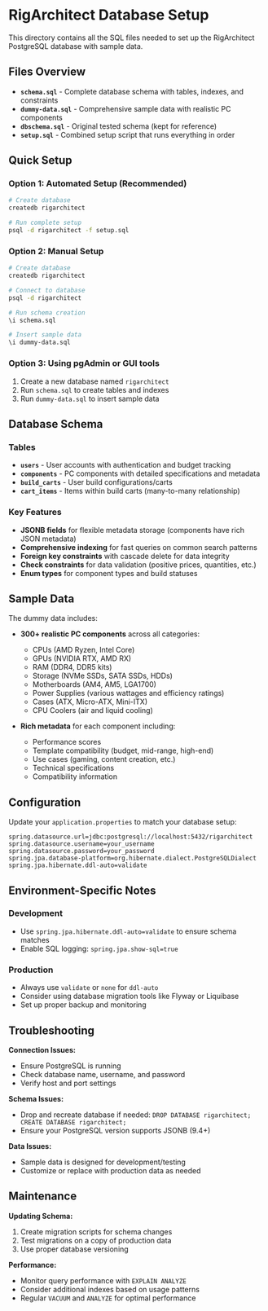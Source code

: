 # RigArchitect Database Setup

This directory contains all the SQL files needed to set up the RigArchitect PostgreSQL database with sample data.

## Files Overview

- **`schema.sql`** - Complete database schema with tables, indexes, and constraints
- **`dummy-data.sql`** - Comprehensive sample data with realistic PC components
- **`dbschema.sql`** - Original tested schema (kept for reference)
- **`setup.sql`** - Combined setup script that runs everything in order

## Quick Setup

### Option 1: Automated Setup (Recommended)
```bash
# Create database
createdb rigarchitect

# Run complete setup
psql -d rigarchitect -f setup.sql
```

### Option 2: Manual Setup
```bash
# Create database
createdb rigarchitect

# Connect to database
psql -d rigarchitect

# Run schema creation
\i schema.sql

# Insert sample data
\i dummy-data.sql
```

### Option 3: Using pgAdmin or GUI tools
1. Create a new database named `rigarchitect`
2. Run `schema.sql` to create tables and indexes
3. Run `dummy-data.sql` to insert sample data

## Database Schema

### Tables
- **`users`** - User accounts with authentication and budget tracking
- **`components`** - PC components with detailed specifications and metadata
- **`build_carts`** - User build configurations/carts
- **`cart_items`** - Items within build carts (many-to-many relationship)

### Key Features
- **JSONB fields** for flexible metadata storage (components have rich JSON metadata)
- **Comprehensive indexing** for fast queries on common search patterns
- **Foreign key constraints** with cascade delete for data integrity
- **Check constraints** for data validation (positive prices, quantities, etc.)
- **Enum types** for component types and build statuses

## Sample Data

The dummy data includes:
- **300+ realistic PC components** across all categories:
  - CPUs (AMD Ryzen, Intel Core)
  - GPUs (NVIDIA RTX, AMD RX)
  - RAM (DDR4, DDR5 kits)
  - Storage (NVMe SSDs, SATA SSDs, HDDs)
  - Motherboards (AM4, AM5, LGA1700)
  - Power Supplies (various wattages and efficiency ratings)
  - Cases (ATX, Micro-ATX, Mini-ITX)
  - CPU Coolers (air and liquid cooling)

- **Rich metadata** for each component including:
  - Performance scores
  - Template compatibility (budget, mid-range, high-end)
  - Use cases (gaming, content creation, etc.)
  - Technical specifications
  - Compatibility information

## Configuration

Update your `application.properties` to match your database setup:

```properties
spring.datasource.url=jdbc:postgresql://localhost:5432/rigarchitect
spring.datasource.username=your_username
spring.datasource.password=your_password
spring.jpa.database-platform=org.hibernate.dialect.PostgreSQLDialect
spring.jpa.hibernate.ddl-auto=validate
```

## Environment-Specific Notes

### Development
- Use `spring.jpa.hibernate.ddl-auto=validate` to ensure schema matches
- Enable SQL logging: `spring.jpa.show-sql=true`

### Production
- Always use `validate` or `none` for `ddl-auto`
- Consider using database migration tools like Flyway or Liquibase
- Set up proper backup and monitoring

## Troubleshooting

**Connection Issues:**
- Ensure PostgreSQL is running
- Check database name, username, and password
- Verify host and port settings

**Schema Issues:**
- Drop and recreate database if needed: `DROP DATABASE rigarchitect; CREATE DATABASE rigarchitect;`
- Ensure your PostgreSQL version supports JSONB (9.4+)

**Data Issues:**
- Sample data is designed for development/testing
- Customize or replace with production data as needed

## Maintenance

**Updating Schema:**
1. Create migration scripts for schema changes
2. Test migrations on a copy of production data
3. Use proper database versioning

**Performance:**
- Monitor query performance with `EXPLAIN ANALYZE`
- Consider additional indexes based on usage patterns
- Regular `VACUUM` and `ANALYZE` for optimal performance